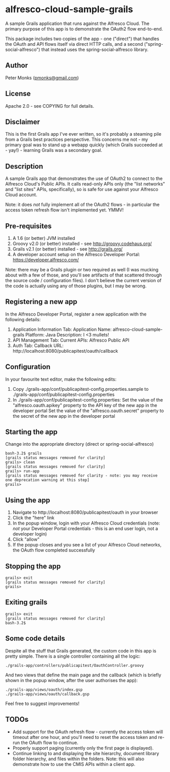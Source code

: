 alfresco-cloud-sample-grails
============================

A sample Grails application that runs against the Alfresco Cloud.  The primary purpose of this app is to demonstrate the OAuth2 flow end-to-end.

This package includes two copies of the app - one ("direct") that handles the OAuth and API flows itself via direct HTTP calls, and a second ("spring-social-alfresco") that instead uses the spring-social-alfresco library.

Author
------
Peter Monks (pmonks@gmail.com)

License
-------
Apache 2.0 - see COPYING for full details.

Disclaimer
----------
This is the first Grails app I've ever written, so it's probably a steaming pile from a Grails best practices perspective.  This concerns me not - my primary goal was to stand up a webapp quickly (which Grails succeeded at - yay!) - learning Grails was a secondary goal.

Description
-----------
A sample Grails app that demonstrates the use of OAuth2 to connect to the Alfresco Cloud's Public APIs.  It calls read-only APIs only (the "list networks" and "list sites" APIs, specifically), so is safe for use against your Alfresco Cloud account.

Note: it does _not_ fully implement all of the OAuth2 flows - in particular the access token refresh flow isn't implemented yet.  YMMV!

Pre-requisites
--------------
1. A 1.6 (or better) JVM installed
2. Groovy v2.0 (or better) installed - see http://groovy.codehaus.org/
3. Grails v2.1 (or better) installed - see http://grails.org/
4. A developer account setup on the Alfresco Developer Portal: https://developer.alfresco.com/

Note: there may be a Grails plugin or two required as well (I was mucking about with a few of those, and you'll see artifacts of that scattered through the source code / configuration files).  I don't believe the current version of the code is actually using any of those plugins, but I may be wrong.

Registering a new app
---------------------
In the Alfresco Developer Portal, register a new application with the following details:

1. Application Information Tab:
   Application Name: alfresco-cloud-sample-grails
   Platform: Java
   Description: I <3 mullets!
2. API Management Tab:
   Current APIs: Alfresco Public API
3. Auth Tab:
   Callback URL: http://localhost:8080/publicapitest/oauth/callback

Configuration
-------------
In your favourite text editor, make the following edits:

1. Copy ./grails-app/conf/publicapitest-config.properties.sample to ./grails-app/conf/publicapitest-config.properties
2. In ./grails-app/conf/publicapitest-config.properties:
   Set the value of the "alfresco.oauth.apikey" property to the API key of the new app in the developer portal
   Set the value of the "alfresco.oauth.secret" property to the secret of the new app in the developer portal

Starting the app
----------------
Change into the appropriate directory (direct or spring-social-alfresco)

    bash-3.2$ grails
    [grails status messages removed for clarity]
    grails> clean
    [grails status messages removed for clarity]
    grails> run-app
    [grails status messages removed for clarity - note: you may receive one deprecation warning at this step]
    grails>

Using the app
-------------
1. Navigate to http://localhost:8080/publicapitest/oauth in your browser
2. Click the "here" link
3. In the popup window, login with your Alfresco Cloud credentials (note: _not_ your Developer Portal credentials - this is an end user login, not a developer login)
4. Click "allow"
5. If the popup closes and you see a list of your Alfresco Cloud networks, the OAuth flow completed successfully

Stopping the app
----------------
    grails> exit
    [grails status messages removed for clarity]
    grails>

Exiting grails
--------------
    grails> exit
    [grails status messages removed for clarity]
    bash-3.2$

Some code details
-----------------
Despite all the stuff that Grails generated, the custom code in this app is pretty simple.  There is a single controller containing all the logic:

    ./grails-app/controllers/publicapitest/OauthController.groovy

And two views that define the main page and the callback (which is briefly shown in the popup window, after the user authorises the app):

    ./grails-app/views/oauth/index.gsp
    ./grails-app/views/oauth/callback.gsp

Feel free to suggest improvements!

TODOs
-----
* Add support for the OAuth refresh flow - currently the access token will timeout after one hour, and you'll need to reset the access token and re-run the OAuth flow to continue.
* Properly support paging (currently only the first page is displayed).
* Continue linking to and displaying the site hierarchy, document library folder hierarchy, and files within the folders.  Note: this will also demonstrate how to use the CMIS APIs within a client app.

